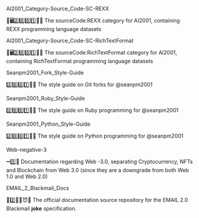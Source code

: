 
AI2001_Category-Source_Code-SC-REXX

🧠️🖥️2️⃣️0️⃣️0️⃣️1️⃣️💾️📜️ The sourceCode:REXX category for AI2001, containing REXX programming language datasets

AI2001_Category-Source_Code-SC-RichTextFormat

🧠️🖥️2️⃣️0️⃣️0️⃣️1️⃣️💾️📜️ The sourceCode:RichTextFormat category for AI2001, containing RichTextFormat programming language datasets

Seanpm2001_Fork_Style-Guide

2️⃣️0️⃣️0️⃣️1️⃣️🍴️📔️ The style guide on Git forks for @seanpm2001

Seanpm2001_Ruby_Style-Guide

2️⃣️0️⃣️0️⃣️1️⃣️💎️📔️ The style guide on Ruby programming for @seanpm2001

Seanpm2001_Python_Style-Guide

2️⃣️0️⃣️0️⃣️1️⃣️🐍️📔️ The style guide on Python programming for @seanpm2001

Web-negative-3

➖️3️⃣️📖️ Documentation regarding Web -3.0, separating Cryptocurrency, NFTs and Blockchain from Web 3.0 (since they are a downgrade from both Web 1.0 and Web 2.0)

EMAIL_2_Blackmail_Docs

📧️2️⃣️🦹‍♀️️😈️📖️ The official documentation source repository for the EMAIL 2.0 Blackmail **joke** specification.

